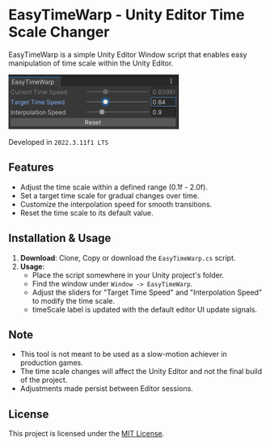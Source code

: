 # EasyTimeWarp - Unity Editor Time Scale Changer

EasyTimeWarp is a simple Unity Editor Window script that enables easy manipulation of time scale within the Unity Editor.

![EasyTimeWarp Screenshot](screenshot.png)

Developed in `2022.3.11f1 LTS`

## Features

- Adjust the time scale within a defined range (0.1f - 2.0f).
- Set a target time scale for gradual changes over time.
- Customize the interpolation speed for smooth transitions.
- Reset the time scale to its default value.

## Installation & Usage

1. **Download**: Clone, Copy or download the `EasyTimeWarp.cs` script.
2. **Usage**:
   - Place the script somewhere in your Unity project's folder.
   - Find the window under `Window -> EasyTimeWarp`.
   - Adjust the sliders for "Target Time Speed" and "Interpolation Speed" to modify the time scale.
   - timeScale label is updated with the default editor UI update signals.

## Note

- This tool is not meant to be used as a slow-motion achiever in production games.
- The time scale changes will affect the Unity Editor and not the final build of the project.
- Adjustments made persist between Editor sessions.

## License

This project is licensed under the [MIT License](LICENSE).
